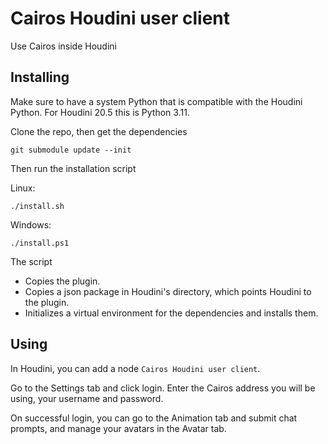 # Cairos Houdini user client

Use Cairos inside Houdini

## Installing
Make sure to have a system Python that is compatible with the Houdini Python. For Houdini 20.5 this is Python 3.11.

Clone the repo, then get the dependencies
``` shell
git submodule update --init
```

Then run the installation script

Linux:
```
./install.sh
```

Windows:
```
./install.ps1
```

The script
- Copies the plugin.
- Copies a json package in Houdini's directory, which points Houdini to the plugin.
- Initializes a virtual environment for the dependencies and installs them.

## Using
In Houdini, you can add a node `Cairos Houdini user client`.

Go to the Settings tab and click login. Enter the Cairos address you will be using, your username and password.

On successful login, you can go to the Animation tab and submit chat prompts, and manage your avatars in the Avatar tab.
